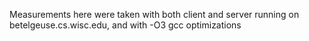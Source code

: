 Measurements here were taken with both client and server running on betelgeuse.cs.wisc.edu, and with -O3 gcc optimizations
